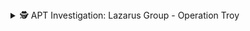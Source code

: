 <details>
<summary>🕵️ APT Investigation: Lazarus Group - Operation Troy</summary>
![Lazarus APT Cover](Lazarus%20APT%20Cover%20Art.png)
  
**Lazarus** is one of the many names given to a criminal hacking group likely associated with the North Korean government. You may also see them referred to as **"Hidden Cobra"**, a name used by the U.S. Department of Homeland Security to categorize malicious cyber activity attributed to North Korea.

### Origin  
The earliest known attack traced back to the Lazarus Group occurred on **2009–2012**, during **Operation Troy** — a campaign that launched a series of cyberattacks leveraging **DDoS (Distributed Denial of Service)** techniques to disrupt high-profile targets in both **South Korea** and the **United States**.  
**MITRE ATT&CK ID: T1499**

On **July 4th, 2009**, websites belonging to entities such as the **White House, Pentagon, New York Stock Exchange, Washington Post, NASDAQ**, and **Amazon** were taken offline through Botnet DDoS attacks.

Three days later, on **July 7th**, similar attacks struck **South Korean** government sites including the **Ministry of Defense** and the **National Intelligence Service**.

---

###  Botnets

DDoS attacks were carried out using a **botnet** — a network of compromised machines that attackers controlled remotely through **Command and Control (C2)** infrastructure. The Botnet was used to flood victim websites with traffic, denying access to legitimate users.

However there was more than just a DDoS attack.

South Korean endpoints were also infected with a type of **wiper malware** known as **W32.Dozer**. Delivered via a **Trojan dropper** likely through phishing, this malware had the capability to **erase hard drives** and **wipe the Master Boot Record (MBR)**.
**MITRE ATT&CK ID: T1561.001**

W32.Dozer contained **time-bomb behavior**. Instead of triggering immediately, the malware was designed to **activate on July 10, 2009**. Whether the wiper executed as intended remains unclear.

On **July 9th**, another smaller wave of DDoS attacks were recorded, again targeting South Korean infrastructure. The **U.S. State Department** also reported attempted DDoS attacks to it's public facing websites.

---

### Attribution & Speculation

Most investigations pointed toward **North Korea** as the likely perpetrator of Operation Troy, based on malware signatures and infrastructure. However, **undisputed attribution in cyberattacks is extremely rare**.

---

### Final Notes

This is my **first APT investigation post**, and I plan to document many more in the future. The Lazarus Group has launched numerous campaigns since Operation Troy — many on a far greater scale and with more sophisticated tactics.

Studying APTs is valuable because their **tactics, techniques, and procedures (TTPs)** often shape the **playbooks** used by cyberdefenders today. By understanding how attackers gain initial access, move laterally, and exfiltrate data, we can better detect and stop similar attacks.

Thanks for reading.

</details>
